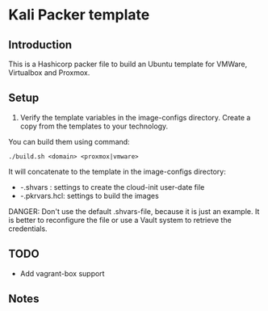Kali Packer template
====================

Introduction
------------

This is a Hashicorp packer file to build an Ubuntu template for VMWare, Virtualbox and Proxmox.

Setup
-----

1) Verify the template variables in the image-configs directory. Create a copy from the templates to your technology.

You can build them using command:
```
./build.sh <domain> <proxmox|vmware>
```

It will concatenate to the template in the image-configs directory:

- <domain>-<vm-technolofy>.shvars : settings to create the cloud-init user-date file
- <domain>-<vm-technolofy>.pkrvars.hcl: settings to build the images


DANGER: 
Don't use the default .shvars-file, because it is just an example. It is better to reconfigure the file or use a Vault system to retrieve the credentials.

TODO
----
- Add vagrant-box support

Notes
-----